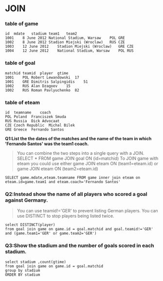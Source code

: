 # JOIN

### table of game
```
id	mdate	stadium	team1	team2
1001	8 June 2012	National Stadium, Warsaw	POL	GRE
1002	8 June 2012	Stadion Miejski (Wroclaw)	RUS	CZE
1003	12 June 2012	Stadion Miejski (Wroclaw)	GRE	CZE
1004	12 June 2012	National Stadium, Warsaw	POL	RUS
```

### table of goal
```
matchid	teamid	player	gtime
1001	POL	Robert Lewandowski	17
1001	GRE	Dimitris Salpingidis	51
1002	RUS	Alan Dzagoev	15
1002	RUS	Roman Pavlyuchenko	82
```

### table of eteam
```
id	teamname	coach
POL	Poland	Franciszek Smuda
RUS	Russia	Dick Advocaat
CZE	Czech Republic	Michal Bilek
GRE	Greece	Fernando Santos
```

**Q1:List the the dates of the matches and the name of the team in which 'Fernando Santos' was the team1 coach.**
>You can combine the two steps into a single query with a JOIN.
  SELECT *
  FROM game JOIN goal ON (id=matchid)
>To JOIN game with eteam you could use either
game JOIN eteam ON (team1=eteam.id) or game JOIN eteam ON (team2=eteam.id)
```
SELECT game.mdate,eteam.teamname FROM game inner join eteam on eteam.id=game.team1 and eteam.coach='Fernando Santos'
```

### Q2:Instead show the name of all players who scored a goal against Germany.
>You can use teamid!='GER' to prevent listing German players.
>You can use DISTINCT to stop players being listed twice.

```
select DISTINCT(player) 
from goal join game on game.id = goal.matchid and goal.teamid!='GER' and (game.team1='GER' or game.team2='GER')
```

### Q3:Show the stadium and the number of goals scored in each stadium.
```
select stadium ,count(gtime)
from goal join game on game.id = goal.matchid 
group by stadium
ORDER BY stadium
```


